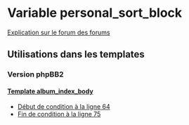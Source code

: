 # Variable personal_sort_block
[Explication sur le forum des forums](http://forum.forumactif.com/t294113-listing-des-variables#personal_sort_block)
## Utilisations dans les templates
### Version phpBB2
#### [Template album_index_body](subsilver/album_index_body.md)
* [Début de condition à la ligne 64](../subsilver/album_index_body.tpl#L64)
* [Fin de condition à la ligne 75](../subsilver/album_index_body.tpl#L75)